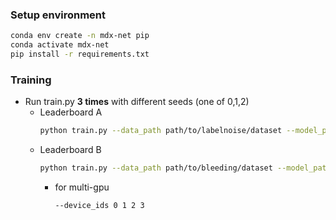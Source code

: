 ### Setup environment

```bash
conda env create -n mdx-net pip
conda activate mdx-net
pip install -r requirements.txt
```
### Training
- Run train.py **3 times** with different seeds (one of 0,1,2)
	- Leaderboard A
	    ```bash
	    python train.py --data_path path/to/labelnoise/dataset --model_path ../ckpts/modelA --device_ids 0 --seed 0
	    ```
	- Leaderboard B
	    ```bash
	    python train.py --data_path path/to/bleeding/dataset --model_path ../ckpts/modelB --device_ids 0 --seed 0
	    ```
	    - for multi-gpu
	        ```bash
	        --device_ids 0 1 2 3
	        ```

